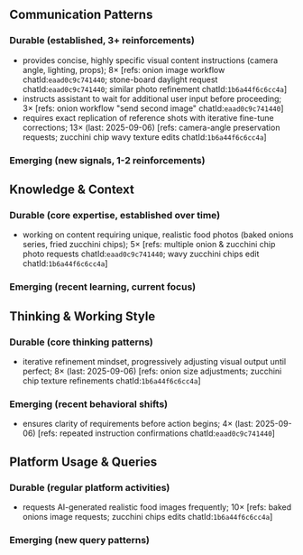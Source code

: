 ## Communication Patterns
### Durable (established, 3+ reinforcements)
- provides concise, highly specific visual content instructions (camera angle, lighting, props); 8× [refs: onion image workflow chatId:`eaad0c9c741440`; stone-board daylight request chatId:`eaad0c9c741440`; similar photo refinement chatId:`1b6a44f6c6cc4a`]
- instructs assistant to wait for additional user input before proceeding; 3× [refs: onion workflow "send second image" chatId:`eaad0c9c741440`]
- requires exact replication of reference shots with iterative fine-tune corrections; 13× (last: 2025-09-06) [refs: camera-angle preservation requests; zucchini chip wavy texture edits chatId:`1b6a44f6c6cc4a`]

### Emerging (new signals, 1-2 reinforcements)

## Knowledge & Context
### Durable (core expertise, established over time)
- working on content requiring unique, realistic food photos (baked onions series, fried zucchini chips); 5× [refs: multiple onion & zucchini chip photo requests chatId:`eaad0c9c741440`; wavy zucchini chips edit chatId:`1b6a44f6c6cc4a`]

### Emerging (recent learning, current focus)

## Thinking & Working Style
### Durable (core thinking patterns)
- iterative refinement mindset, progressively adjusting visual output until perfect; 8× (last: 2025-09-06) [refs: onion size adjustments; zucchini chip texture refinements chatId:`1b6a44f6c6cc4a`]

### Emerging (recent behavioral shifts)
- ensures clarity of requirements before action begins; 4× (last: 2025-09-06) [refs: repeated instruction confirmations chatId:`eaad0c9c741440`]

## Platform Usage & Queries
### Durable (regular platform activities)
- requests AI-generated realistic food images frequently; 10× [refs: baked onions image requests; zucchini chips edits chatId:`1b6a44f6c6cc4a`]

### Emerging (new query patterns)